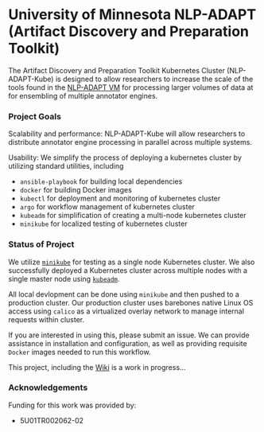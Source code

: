 # University of Minnesota NLP-ADAPT (Artifact Discovery and Preparation Toolkit) 

The Artifact Discovery and Preparation Toolkit Kubernetes Cluster (NLP-ADAPT-Kube) is designed to allow researchers to increase the scale of the tools found in the [NLP-ADAPT VM](https://github.com/nlpie/nlp-adapt) for processing larger volumes of data at for ensembling of multiple annotator engines. 

### Project Goals
Scalability and performance: NLP-ADAPT-Kube will allow researchers to distribute annotator engine processing in parallel across multiple systems. 

Usability: We simplify the process of deploying a kubernetes cluster by utilizing standard utilities, including

- `ansible-playbook` for building local dependencies
- `docker` for building Docker images
- `kubectl` for deployment and monitoring of kubernetes cluster
- `argo` for workflow management of kubernetes cluster
- `kubeadm` for simplification of creating a multi-node kubernetes cluster
- `minikube` for localized testing of kubernetes cluster

### Status of Project

We utilize [`minikube`](https://kubernetes.io/docs/setup/minikube/) for testing as a single node Kubernetes cluster. We also successfully deployed a Kubernetes cluster across multiple nodes with a single master node using [`kubeadm`](https://kubernetes.io/docs/setup/independent/create-cluster-kubeadm/).

All local devlopment can be done using `minikube` and then pushed to a production cluster. Our production cluster uses barebones native Linux OS access using `calico` as a virtualized overlay network to manage internal requests within cluster.

If you are interested in using this, please submit an issue. We can provide assistance in installation and configuration, as well as providing requisite `Docker` images needed to run this workflow.

This project, including the [Wiki](https://github.com/nlpie/nlp-adapt-kube/wiki) is a work in progress...

### Acknowledgements

Funding for this work was provided by:

* 5U01TR002062-02








